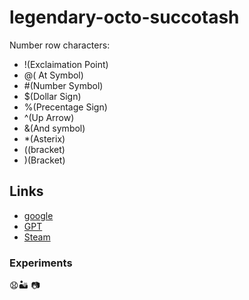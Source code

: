 # legendary-octo-succotash
Number row characters:
- !(Exclaimation Point)
- @( At Symbol)
- \#(Number Symbol)
- $(Dollar Sign)
- %(Precentage Sign)
- ^(Up Arrow)
- &(And symbol)
- *(Asterix)
- ((bracket)
- )(Bracket)
## Links
- [google](https://www.google.ca/)
- [GPT](https://openai.com/chatgpt/)
- [Steam](https://store.steampowered.com/)
### Experiments
😧:desert: :camera: 
